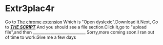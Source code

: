# Extr3plac4r

Go to <a href="https://chromewebstore.google.com/detail/open-dyslexic/kgifnbinkpgeomapdbmgibiofenahlkk">The chrome extension</a>
Which is "Open dyslexic".Download it.Next, Go to <a href="chrome-extension://kgifnbinkpgeomapdbmgibiofenahlkk/read/script/ext-remover.html">***THE SCRIPT***</a>
And you should see a file section.Click it,go to "upload file",and then ___________________________
Sorry,more coming soon.I ran out of time to work.Give me a few days


